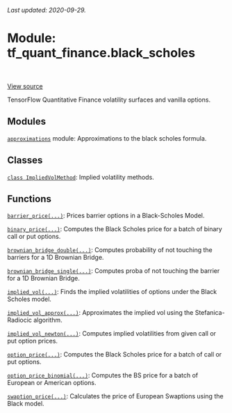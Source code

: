 <!--
This file is generated by a tool. Do not edit directly.
For open-source contributions the docs will be updated automatically.
-->

*Last updated: 2020-09-29.*

<div itemscope itemtype="http://developers.google.com/ReferenceObject">
<meta itemprop="name" content="tf_quant_finance.black_scholes" />
<meta itemprop="path" content="Stable" />
</div>

# Module: tf_quant_finance.black_scholes

<!-- Insert buttons and diff -->

<table class="tfo-notebook-buttons tfo-api" align="left">
</table>

<a target="_blank" href="https://github.com/google/tf-quant-finance/blob/master/tf_quant_finance/black_scholes/__init__.py">View source</a>



TensorFlow Quantitative Finance volatility surfaces and vanilla options.



## Modules

[`approximations`](../tf_quant_finance/black_scholes/approximations.md) module: Approximations to the black scholes formula.

## Classes

[`class ImpliedVolMethod`](../tf_quant_finance/black_scholes/ImpliedVolMethod.md): Implied volatility methods.

## Functions

[`barrier_price(...)`](../tf_quant_finance/black_scholes/barrier_price.md): Prices barrier options in a Black-Scholes Model.

[`binary_price(...)`](../tf_quant_finance/black_scholes/binary_price.md): Computes the Black Scholes price for a batch of binary call or put options.

[`brownian_bridge_double(...)`](../tf_quant_finance/black_scholes/brownian_bridge_double.md): Computes probability of not touching the barriers for a 1D Brownian Bridge.

[`brownian_bridge_single(...)`](../tf_quant_finance/black_scholes/brownian_bridge_single.md): Computes proba of not touching the barrier for a 1D Brownian Bridge.

[`implied_vol(...)`](../tf_quant_finance/black_scholes/implied_vol.md): Finds the implied volatilities of options under the Black Scholes model.

[`implied_vol_approx(...)`](../tf_quant_finance/black_scholes/implied_vol_approx.md): Approximates the implied vol using the Stefanica-Radiocic algorithm.

[`implied_vol_newton(...)`](../tf_quant_finance/black_scholes/implied_vol_newton.md): Computes implied volatilities from given call or put option prices.

[`option_price(...)`](../tf_quant_finance/black_scholes/option_price.md): Computes the Black Scholes price for a batch of call or put options.

[`option_price_binomial(...)`](../tf_quant_finance/black_scholes/option_price_binomial.md): Computes the BS price for a batch of European or American options.

[`swaption_price(...)`](../tf_quant_finance/black_scholes/swaption_price.md): Calculates the price of European Swaptions using the Black model.


